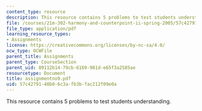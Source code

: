 ```yaml
---
content_type: resource
description: This resource contains 5 problems to test students understanding.
file: /courses/21m-302-harmony-and-counterpoint-ii-spring-2005/57c4279148b06c3afb3bfac212f09e0a_assignmentno9.pdf
file_type: application/pdf
learning_resource_types:
- Assignments
license: https://creativecommons.org/licenses/by-nc-sa/4.0/
ocw_type: OCWFile
parent_title: Assignments
parent_type: CourseSection
parent_uid: 89112b14-79cb-6169-981d-e65f3a2585ae
resourcetype: Document
title: assignmentno9.pdf
uid: 57c42791-48b0-6c3a-fb3b-fac212f09e0a
---
```

This resource contains 5 problems to test students understanding.